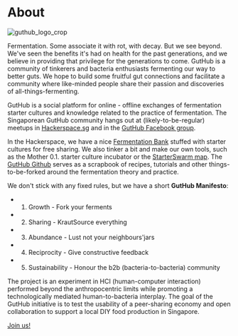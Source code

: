 # About

![guthub_logo_crop](https://cloud.githubusercontent.com/assets/14889513/10266362/fb88ffb4-6a8e-11e5-8575-d32969098221.jpg)


Fermentation. Some associate it with rot, with decay. But we see beyond. We've seen the benefits it's had on health for the past generations, and we believe in providing that privilege for the generations to come. GutHub is a community of tinkerers and bacteria enthusiasts fermenting our way to better guts. We hope to build some fruitful gut connections and facilitate a community where like-minded people share their passion and discoveries of all-things-fermenting.

GutHub is a social platform for online - offline exchanges of fermentation starter cultures and knowledge related to the practice of fermentation. The Singaporean GutHub community hangs out at (likely-to-be-regular) meetups in [Hackerspace.sg](http://hackerspace.sg/) and in the [GutHub Facebook group](http://www.facebook.com/groups/guthub/). 

In the Hackerspace, we have a nice [Fermentation Bank](http://github.com/foodguthub/Bank) stuffed with starter cultures for free sharing. We also tinker a bit and make our own tools, such as the Mother 0.1. starter culture incubator or the [StarterSwarm map](http://www.google.com/maps/d/u/0/edit?mid=zCoDc3SSi24I.korG11Dfhm4A). The [GutHub Github](http://github.com/foodguthub) serves as a scrapbook of recipes, tutorials and other things-to-be-forked around the fermentation theory and practice.

We don't stick with any fixed rules, but we have a short **GutHub Manifesto**:

* 1. Growth - Fork your ferments
* 2. Sharing - KrautSource everything
* 3. Abundance - Lust not your neighbours'jars
* 4. Reciprocity - Give constructive feedback
* 5. Sustainability - Honour the b2b (bacteria-to-bacteria) community

The project is an experiment in HCI (human-computer interaction) performed beyond the anthropocentric limits while promoting a technologically mediated human-to-bacteria interplay. The goal of the GutHub initiative is to test the usability of a peer-sharing economy and open collaboration to support a local DIY food production in Singapore. 

[Join us!](http://github.com/foodguthub/About/blob/master/Contact)





